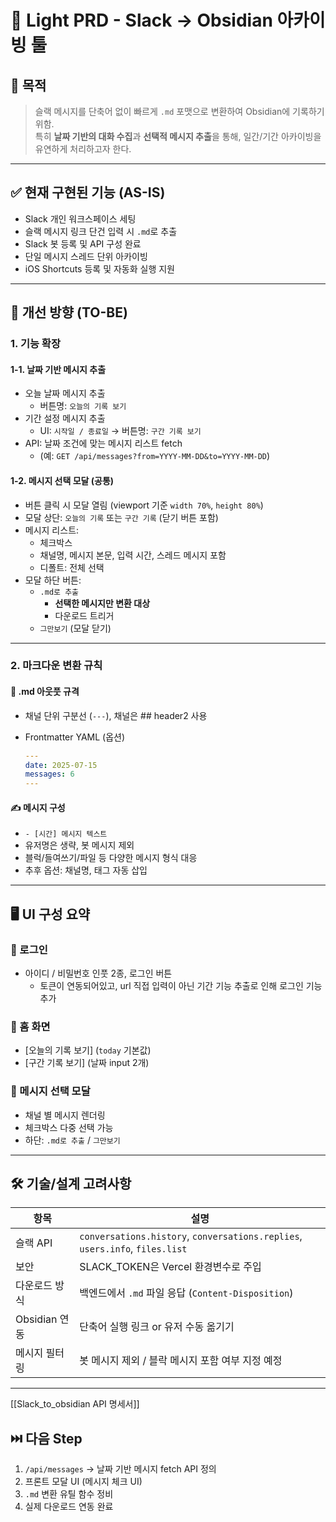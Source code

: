 # 📄 **Light PRD - Slack → Obsidian 아카이빙 툴**

## 🧩 목적

> 슬랙 메시지를 단축어 없이 빠르게 `.md` 포맷으로 변환하여 Obsidian에 기록하기 위함.  
> 특히 **날짜 기반의 대화 수집**과 **선택적 메시지 추출**을 통해, 일간/기간 아카이빙을 유연하게 처리하고자 한다.

---

## ✅ 현재 구현된 기능 (AS-IS)

- Slack 개인 워크스페이스 세팅
- 슬랙 메시지 링크 단건 입력 시 `.md`로 추출
- Slack 봇 등록 및 API 구성 완료
- 단일 메시지 스레드 단위 아카이빙
- iOS Shortcuts 등록 및 자동화 실행 지원

---

## 🚀 개선 방향 (TO-BE)

### 1. **기능 확장**

#### 1-1. 날짜 기반 메시지 추출

- 오늘 날짜 메시지 추출
  - 버튼명: `오늘의 기록 보기`
- 기간 설정 메시지 추출
  - UI: `시작일 / 종료일` → 버튼명: `구간 기록 보기`
- API: 날짜 조건에 맞는 메시지 리스트 fetch
  - (예: `GET /api/messages?from=YYYY-MM-DD&to=YYYY-MM-DD`)

#### 1-2. 메시지 선택 모달 (공통)

- 버튼 클릭 시 모달 열림 (viewport 기준 `width 70%`, `height 80%`)
- 모달 상단: `오늘의 기록` 또는 `구간 기록` (닫기 버튼 포함)
- 메시지 리스트:
  - 체크박스
  - 채널명, 메시지 본문, 입력 시간, 스레드 메시지 포함
  - 디폴트: 전체 선택
- 모달 하단 버튼:
  - `.md로 추출`
    - **선택한 메시지만 변환 대상**
    - 다운로드 트리거
  - `그만보기` (모달 닫기)

---

### 2. **마크다운 변환 규칙**

#### 💾 .md 아웃풋 규격

- 채널 단위 구분선 (`---`), 채널은 ## header2 사용
- Frontmatter YAML (옵션)

  ```yaml
  ---
  date: 2025-07-15
  messages: 6
  ---
  ```

#### ✍️ 메시지 구성

- `- [시간] 메시지 텍스트`
- 유저명은 생략, 봇 메시지 제외
- 블럭/들여쓰기/파일 등 다양한 메시지 형식 대응
- 추후 옵션: 채널명, 태그 자동 삽입

---

## 🖥️ UI 구성 요약

### 📍 로그인

- 아이디 / 비밀번호 인풋 2종, 로그인 버튼
  - 토큰이 연동되어있고, url 직접 입력이 아닌 기간 기능 추출로 인해 로그인 기능 추가

### 📍 홈 화면

- [오늘의 기록 보기] (`today` 기본값)
- [구간 기록 보기] (날짜 input 2개)

### 📍 메시지 선택 모달

- 채널 별 메시지 렌더링
- 체크박스 다중 선택 가능
- 하단: `.md로 추출` / `그만보기`

---

## 🛠 기술/설계 고려사항

| 항목          | 설명                                                                         |
| ------------- | ---------------------------------------------------------------------------- |
| 슬랙 API      | `conversations.history`, `conversations.replies`, `users.info`, `files.list` |
| 보안          | SLACK_TOKEN은 Vercel 환경변수로 주입                                         |
| 다운로드 방식 | 백엔드에서 `.md` 파일 응답 (`Content-Disposition`)                           |
| Obsidian 연동 | 단축어 실행 링크 or 유저 수동 옮기기                                         |
| 메시지 필터링 | 봇 메시지 제외 / 블락 메시지 포함 여부 지정 예정                             |

---

[[Slack_to_obsidian API 명세서]]

## ⏭️ 다음 Step

1. `/api/messages` → 날짜 기반 메시지 fetch API 정의
2. 프론트 모달 UI (메시지 체크 UI)
3. `.md` 변환 유틸 함수 정비
4. 실제 다운로드 연동 완료
